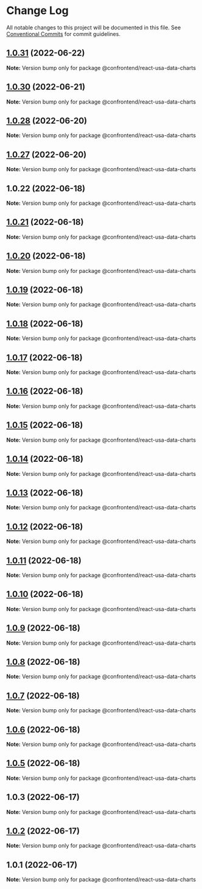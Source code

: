 # Change Log

All notable changes to this project will be documented in this file.
See [Conventional Commits](https://conventionalcommits.org) for commit guidelines.

## [1.0.31](https://github.com/Confrontend/monorepo/compare/Release_@confrontend/blog_v1.0.30...Release_@confrontend/blog_v1.0.31) (2022-06-22)

**Note:** Version bump only for package @confrontend/react-usa-data-charts





## [1.0.30](https://github.com/Confrontend/monorepo/compare/Release_@confrontend/blog_v1.0.29...Release_@confrontend/blog_v1.0.30) (2022-06-21)

**Note:** Version bump only for package @confrontend/react-usa-data-charts





## [1.0.28](https://github.com/Confrontend/monorepo/compare/Release_@confrontend/blog_v1.0.27...Release_@confrontend/blog_v1.0.28) (2022-06-20)

**Note:** Version bump only for package @confrontend/react-usa-data-charts





## [1.0.27](https://github.com/Confrontend/monorepo/compare/Release_@confrontend/blog_v1.0.26...Release_@confrontend/blog_v1.0.27) (2022-06-20)

**Note:** Version bump only for package @confrontend/react-usa-data-charts





## 1.0.22 (2022-06-18)

**Note:** Version bump only for package @confrontend/react-usa-data-charts





## [1.0.21](https://github.com/Confrontend/monorepo/compare/Release_@confrontend/react-usa-data-charts_v1.0.20...Release_@confrontend/react-usa-data-charts_v1.0.21) (2022-06-18)

**Note:** Version bump only for package @confrontend/react-usa-data-charts





## [1.0.20](https://github.com/Confrontend/monorepo/compare/Release_@confrontend/react-usa-data-charts_v1.0.19...Release_@confrontend/react-usa-data-charts_v1.0.20) (2022-06-18)

**Note:** Version bump only for package @confrontend/react-usa-data-charts





## [1.0.19](https://github.com/Confrontend/monorepo/compare/Release_@confrontend/react-usa-data-charts_v1.0.18...Release_@confrontend/react-usa-data-charts_v1.0.19) (2022-06-18)

**Note:** Version bump only for package @confrontend/react-usa-data-charts





## [1.0.18](https://github.com/Confrontend/monorepo/compare/Release_@confrontend/react-usa-data-charts_v1.0.17...Release_@confrontend/react-usa-data-charts_v1.0.18) (2022-06-18)

**Note:** Version bump only for package @confrontend/react-usa-data-charts





## [1.0.17](https://github.com/Confrontend/monorepo/compare/Release_@confrontend/react-usa-data-charts_v1.0.16...Release_@confrontend/react-usa-data-charts_v1.0.17) (2022-06-18)

**Note:** Version bump only for package @confrontend/react-usa-data-charts





## [1.0.16](https://github.com/Confrontend/monorepo/compare/Release_@confrontend/react-usa-data-charts_v1.0.15...Release_@confrontend/react-usa-data-charts_v1.0.16) (2022-06-18)

**Note:** Version bump only for package @confrontend/react-usa-data-charts





## [1.0.15](https://github.com/Confrontend/monorepo/compare/Release_@confrontend/react-usa-data-charts_v1.0.14...Release_@confrontend/react-usa-data-charts_v1.0.15) (2022-06-18)

**Note:** Version bump only for package @confrontend/react-usa-data-charts





## [1.0.14](https://github.com/Confrontend/monorepo/compare/Release_@confrontend/react-usa-data-charts_v1.0.13...Release_@confrontend/react-usa-data-charts_v1.0.14) (2022-06-18)

**Note:** Version bump only for package @confrontend/react-usa-data-charts





## [1.0.13](https://github.com/Confrontend/monorepo/compare/Release_@confrontend/react-usa-data-charts_v1.0.12...Release_@confrontend/react-usa-data-charts_v1.0.13) (2022-06-18)

**Note:** Version bump only for package @confrontend/react-usa-data-charts





## [1.0.12](https://github.com/Confrontend/monorepo/compare/Release_@confrontend/react-usa-data-charts_v1.0.11...Release_@confrontend/react-usa-data-charts_v1.0.12) (2022-06-18)

**Note:** Version bump only for package @confrontend/react-usa-data-charts





## [1.0.11](https://github.com/Confrontend/monorepo/compare/Release_@confrontend/react-usa-data-charts_v1.0.10...Release_@confrontend/react-usa-data-charts_v1.0.11) (2022-06-18)

**Note:** Version bump only for package @confrontend/react-usa-data-charts





## [1.0.10](https://github.com/Confrontend/monorepo/compare/Release_@confrontend/react-usa-data-charts_v1.0.9...Release_@confrontend/react-usa-data-charts_v1.0.10) (2022-06-18)

**Note:** Version bump only for package @confrontend/react-usa-data-charts





## [1.0.9](https://github.com/Confrontend/monorepo/compare/Release_@confrontend/react-usa-data-charts_v1.0.8...Release_@confrontend/react-usa-data-charts_v1.0.9) (2022-06-18)

**Note:** Version bump only for package @confrontend/react-usa-data-charts





## [1.0.8](https://github.com/Confrontend/monorepo/compare/Release_@confrontend/react-usa-data-charts_v1.0.7...Release_@confrontend/react-usa-data-charts_v1.0.8) (2022-06-18)

**Note:** Version bump only for package @confrontend/react-usa-data-charts





## [1.0.7](https://github.com/Confrontend/monorepo/compare/Release_@confrontend/react-usa-data-charts_v1.0.6...Release_@confrontend/react-usa-data-charts_v1.0.7) (2022-06-18)

**Note:** Version bump only for package @confrontend/react-usa-data-charts





## [1.0.6](https://github.com/Confrontend/monorepo/compare/Release_@confrontend/react-usa-data-charts_v1.0.5...Release_@confrontend/react-usa-data-charts_v1.0.6) (2022-06-18)

**Note:** Version bump only for package @confrontend/react-usa-data-charts





## [1.0.5](https://github.com/Confrontend/monorepo/compare/Release_@confrontend/react-usa-data-charts_v1.0.4...Release_@confrontend/react-usa-data-charts_v1.0.5) (2022-06-18)

**Note:** Version bump only for package @confrontend/react-usa-data-charts





## 1.0.3 (2022-06-17)

**Note:** Version bump only for package @confrontend/react-usa-data-charts





## [1.0.2](https://github.com/Confrontend/monorepo/compare/v1.0.1...v1.0.2) (2022-06-17)

**Note:** Version bump only for package @confrontend/react-usa-data-charts





## 1.0.1 (2022-06-17)

**Note:** Version bump only for package @confrontend/react-usa-data-charts
